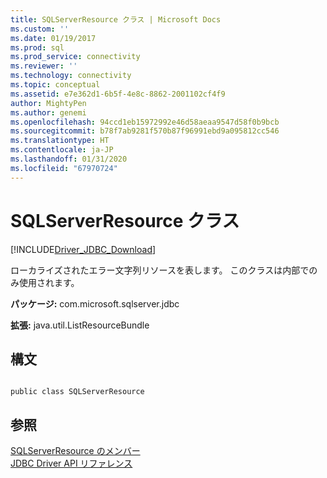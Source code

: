 ```yaml
---
title: SQLServerResource クラス | Microsoft Docs
ms.custom: ''
ms.date: 01/19/2017
ms.prod: sql
ms.prod_service: connectivity
ms.reviewer: ''
ms.technology: connectivity
ms.topic: conceptual
ms.assetid: e7e362d1-6b5f-4e8c-8862-2001102cf4f9
author: MightyPen
ms.author: genemi
ms.openlocfilehash: 94ccd1eb15972992e46d58aeaa9547d58f0b9bcb
ms.sourcegitcommit: b78f7ab9281f570b87f96991ebd9a095812cc546
ms.translationtype: HT
ms.contentlocale: ja-JP
ms.lasthandoff: 01/31/2020
ms.locfileid: "67970724"
---
```

# <a name="sqlserverresource-class"></a>SQLServerResource クラス
[!INCLUDE[Driver_JDBC_Download](../../../includes/driver_jdbc_download.md)]

  ローカライズされたエラー文字列リソースを表します。 このクラスは内部でのみ使用されます。  
  
 **パッケージ:** com.microsoft.sqlserver.jdbc  
  
 **拡張:** java.util.ListResourceBundle  
  
## <a name="syntax"></a>構文  
  
```  
  
public class SQLServerResource  
```  
  
## <a name="see-also"></a>参照  
 [SQLServerResource のメンバー](../../../connect/jdbc/reference/sqlserverresource-members.md)   
 [JDBC Driver API リファレンス](../../../connect/jdbc/reference/jdbc-driver-api-reference.md)  
  
  

